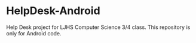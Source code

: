 # HelpDesk-Android
Help Desk project for LJHS Computer Science 3/4 class. This repository is only for Android code.
